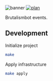 ![banner](https://brutalismbot.com/banner.png)
[![plan](https://img.shields.io/github/workflow/status/beachplum-io/events/plan?logo=github&style=flat-square)](https://github.com/beachplum-io/events/actions)

Brutalismbot events.

## Development

Initialize project

```bash
make
```

Apply infrastructure

```bash
make apply
```
